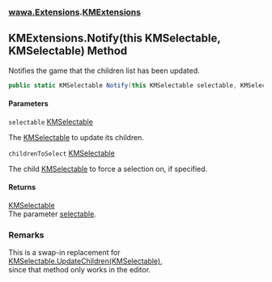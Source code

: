 ### [wawa.Extensions](wawa.Extensions.md 'wawa.Extensions').[KMExtensions](KMExtensions.md 'wawa.Extensions.KMExtensions')

## KMExtensions.Notify(this KMSelectable, KMSelectable) Method

Notifies the game that the children list has been updated.

```csharp
public static KMSelectable Notify(this KMSelectable selectable, KMSelectable childrenToSelect=null);
```
#### Parameters

<a name='wawa.Extensions.KMExtensions.Notify(thisKMSelectable,KMSelectable).selectable'></a>

`selectable` [KMSelectable](https://docs.microsoft.com/en-us/dotnet/api/KMSelectable 'KMSelectable')

The [KMSelectable](https://docs.microsoft.com/en-us/dotnet/api/KMSelectable 'KMSelectable') to update its children.

<a name='wawa.Extensions.KMExtensions.Notify(thisKMSelectable,KMSelectable).childrenToSelect'></a>

`childrenToSelect` [KMSelectable](https://docs.microsoft.com/en-us/dotnet/api/KMSelectable 'KMSelectable')

The child [KMSelectable](https://docs.microsoft.com/en-us/dotnet/api/KMSelectable 'KMSelectable') to force a selection on, if specified.

#### Returns
[KMSelectable](https://docs.microsoft.com/en-us/dotnet/api/KMSelectable 'KMSelectable')  
The parameter [selectable](KMExtensions.Notify(KMSelectable,KMSelectable).md#wawa.Extensions.KMExtensions.Notify(thisKMSelectable,KMSelectable).selectable 'wawa.Extensions.KMExtensions.Notify(this KMSelectable, KMSelectable).selectable').

### Remarks
  
This is a swap-in replacement for [KMSelectable.UpdateChildren(KMSelectable)](https://docs.microsoft.com/en-us/dotnet/api/KMSelectable.UpdateChildren#KMSelectable_UpdateChildren_KMSelectable_ 'KMSelectable.UpdateChildren(KMSelectable)'),  
since that method only works in the editor.